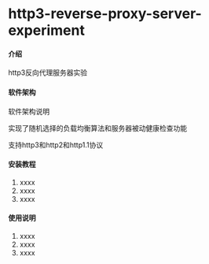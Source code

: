# http3-reverse-proxy-server-experiment

#### 介绍
http3反向代理服务器实验

#### 软件架构
软件架构说明

实现了随机选择的负载均衡算法和服务器被动健康检查功能

支持http3和http2和http1.1协议

#### 安装教程

1.  xxxx
2.  xxxx
3.  xxxx

#### 使用说明

1.  xxxx
2.  xxxx
3.  xxxx
